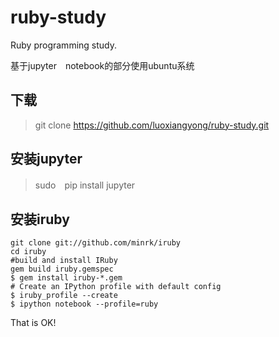 # ruby-study
Ruby programming study. 

基于jupyter　notebook的部分使用ubuntu系统

##  下载
  > git clone https://github.com/luoxiangyong/ruby-study.git

##  安装jupyter
  > sudo　pip install jupyter
  

##  安装iruby
```
git clone git://github.com/minrk/iruby
cd iruby
#build and install IRuby
gem build iruby.gemspec
$ gem install iruby-*.gem
# Create an IPython profile with default config 
$ iruby_profile --create
$ ipython notebook --profile=ruby 
```  

That is OK!
